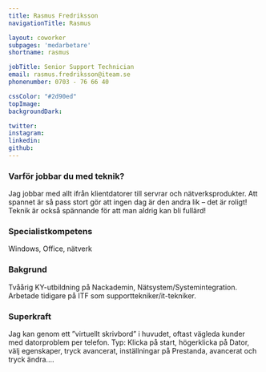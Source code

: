 ```yaml
---
title: Rasmus Fredriksson
navigationTitle: Rasmus

layout: coworker
subpages: 'medarbetare'
shortname: rasmus

jobTitle: Senior Support Technician
email: rasmus.fredriksson@iteam.se
phonenumber: 0703 - 76 66 40

cssColor: "#2d90ed"
topImage:
backgroundDark:

twitter:
instagram:
linkedin:
github:
---
```


### Varför jobbar du med teknik?
Jag jobbar med allt ifrån klientdatorer till servrar och nätverksprodukter. Att spannet är så pass stort gör att ingen dag är den andra lik – det är roligt! Teknik är också spännande för att man aldrig kan bli fullärd!

### Specialistkompetens
Windows, Office, nätverk

### Bakgrund
Tvåårig KY-utbildning på Nackademin, Nätsystem/Systemintegration. Arbetade tidigare på ITF som supporttekniker/it-tekniker.

### Superkraft
Jag kan genom ett ”virtuellt skrivbord” i huvudet, oftast vägleda kunder med datorproblem per telefon. Typ: Klicka på start, högerklicka på Dator, välj egenskaper, tryck avancerat, inställningar på Prestanda, avancerat och tryck ändra....